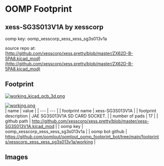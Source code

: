 # OOMP Footprint  
## xess-SG3S013V1A  by xesscorp  
  
oomp key: oomp_xesscorp_xess_xess_sg3s013v1a  
  
source repo at: [http://github.com/xesscorp/xess.pretty/blob/master/ZX62D-B-5PA8.kicad_mod](http://github.com/xesscorp/xess.pretty/blob/master/ZX62D-B-5PA8.kicad_mod)  
## Footprint  
  
[![working_kicad_pcb_3d.png](working_kicad_pcb_3d_600.png)](working_kicad_pcb_3d.png)  
  
[![working.png](working_600.png)](working.png)  
| name | value | 
| --- | --- | 
| footprint name | xess-SG3S013V1A | 
| footprint description | JAE SG3S013V1A SD CARD SOCKET. | 
| number of pads | 17 | 
| github path | http://github.com/xesscorp/xess.pretty/blob/master/xess-SG3S013V1A.kicad_mod | 
| oomp key | oomp_xesscorp_xess_xess_sg3s013v1a | 
| oomp bot github | https://github.com/oomlout/oomlout_oomp_footprint_bot/tree/main/footprints/xesscorp_xess_xess_sg3s013v1a/working | 
## Images  
